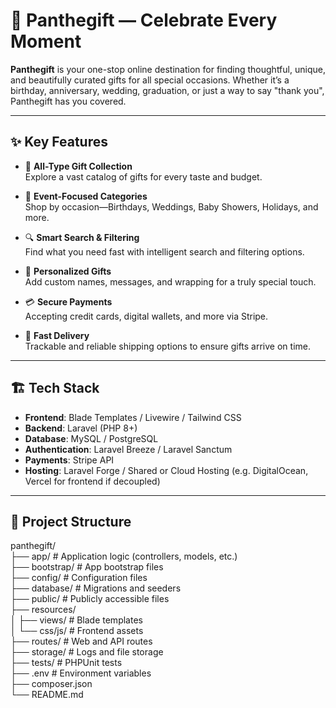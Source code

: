 # 🎁 Panthegift — Celebrate Every Moment

**Panthegift** is your one-stop online destination for finding thoughtful, unique, and beautifully curated gifts for all special occasions. Whether it’s a birthday, anniversary, wedding, graduation, or just a way to say "thank you", Panthegift has you covered.

---

## ✨ Key Features

- 🎁 **All-Type Gift Collection**  
  Explore a vast catalog of gifts for every taste and budget.

- 📅 **Event-Focused Categories**  
  Shop by occasion—Birthdays, Weddings, Baby Showers, Holidays, and more.

- 🔍 **Smart Search & Filtering**  
  Find what you need fast with intelligent search and filtering options.

- 🎨 **Personalized Gifts**  
  Add custom names, messages, and wrapping for a truly special touch.

- 💳 **Secure Payments**  
  Accepting credit cards, digital wallets, and more via Stripe.

- 🚚 **Fast Delivery**  
  Trackable and reliable shipping options to ensure gifts arrive on time.

---

## 🏗️ Tech Stack

- **Frontend**: Blade Templates / Livewire / Tailwind CSS  
- **Backend**: Laravel (PHP 8+)  
- **Database**: MySQL / PostgreSQL  
- **Authentication**: Laravel Breeze / Laravel Sanctum  
- **Payments**: Stripe API  
- **Hosting**: Laravel Forge / Shared or Cloud Hosting (e.g. DigitalOcean, Vercel for frontend if decoupled)

---

## 📁 Project Structure

panthegift/ <br/>
├── app/ # Application logic (controllers, models, etc.)  <br/>
├── bootstrap/ # App bootstrap files  <br/>
├── config/ # Configuration files  <br/>
├── database/ # Migrations and seeders  <br/>
├── public/ # Publicly accessible files  <br/>
├── resources/  <br/>
│ ├── views/ # Blade templates  <br/>
│ └── css/js/ # Frontend assets  <br/>
├── routes/ # Web and API routes  <br/>
├── storage/ # Logs and file storage  <br/>
├── tests/ # PHPUnit tests  <br/>
├── .env # Environment variables <br/>
├── composer.json  <br/>
└── README.md
